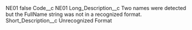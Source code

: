 <?xml version="1.0" encoding="UTF-8"?>
<CustomMetadata xmlns="http://soap.sforce.com/2006/04/metadata" xmlns:xsi="http://www.w3.org/2001/XMLSchema-instance" xmlns:xsd="http://www.w3.org/2001/XMLSchema">
    <label>NE01</label>
    <protected>false</protected>
    <values>
        <field>Code__c</field>
        <value xsi:type="xsd:string">NE01</value>
    </values>
    <values>
        <field>Long_Description__c</field>
        <value xsi:type="xsd:string">Two names were detected but the FullName string was not in a recognized format.</value>
    </values>
    <values>
        <field>Short_Description__c</field>
        <value xsi:type="xsd:string">Unrecognized Format</value>
    </values>
</CustomMetadata>
